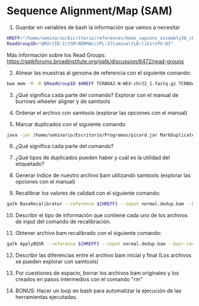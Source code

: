 # Sequence Alignment/Map (SAM)

1. Guardar en variables de bash la información que vamos a necesitar

```Bash
HREFF="/home/seminario/Escritorio/references/Homo_sapiens_assembly38_chr22.fasta"  
ReadGroupID="@RG\tID:1\tSM:NORMAL\tPL:Illumina\tLB:lib1\tPU:BI"  
```

Más información sobre los Read Groups: https://gatkforums.broadinstitute.org/gatk/discussion/6472/read-groups

2. Alinear las muestras al genoma de referencia con el siguiente comando:

```Bash
bwa mem -M -R $ReadGroupID $HREFF TCRBOA2-N-WEX-chr22_1.fastq.gz TCRBOA2-N-WEX-chr22_2.fastq.gz | samtools view -Sb - > normal.bam
```
3. ¿Qué significa cada parte del comando? Explorar con el manual de burrows wheeler aligner y de samtools 

4. Ordenar el archivo con samtools (explorar las opciones con el manual)

5. Marcar duplicados con el siguiente comando  

```Bash
java -jar /home/seminario/Escritorio/Programas/picard.jar MarkDuplicates INPUT=normal.bam OUTPUT=normal.dedup.bam METRICS_FILE=normal.metrics.txt
```

6. ¿Qué significa cada parte del comando?

7. ¿Qué tipos de duplicados pueden haber y cuál es la utilidad del etiquetado?

8. Generar índice de nuestro archivo bam utilizando samtools (explorar las opciones con el manual)

9. Recalibrar los valores de calidad con el siguiente comando:  

```Bash
gatk BaseRecalibrator --reference ${HREFF} --input normal.dedup.bam --known-sites ${SREFF} --known-sites ${IREFF} --output normal.recal.table
```

10. Describir el tipo de información que contiene cada uno de los archivos de input del comando de recalibración.

11. Obtener archivo bam recalibrado con el siguiente comando:  

```Bash
gatk ApplyBQSR --reference ${HREFF} --input normal.dedup.bam --bqsr-recal-file normal.recal.table --output normal.recal.bam
```

12. Describir las diferencias entre el archivo bam inicial y final (Los archivos se pueden explorar con samtools)

13. Por cuestiones de espacio, borrar los archivos bam originales y los creados en pasos intermedios con el comando "rm"

14. BONUS: Hacer un loop en bash para automatizar la ejecución de las herramientas ejecutadas.
